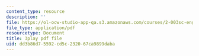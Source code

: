 ```yaml
---
content_type: resource
description: ''
file: https://ol-ocw-studio-app-qa.s3.amazonaws.com/courses/2-003sc-engineering-dynamics-fall-2011/dd3b86d75592cd5c232067ca9899daba_Fo-Y6kEMURk.pdf
file_type: application/pdf
resourcetype: Document
title: 3play pdf file
uid: dd3b86d7-5592-cd5c-2320-67ca9899daba
---
```

